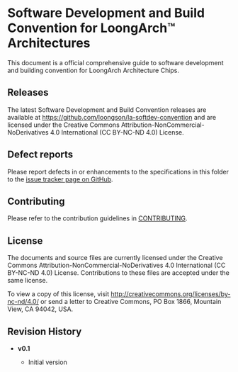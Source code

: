 # Software Development and Build Convention for LoongArch™ Architectures

This document is a official comprehensive guide to software development
and building convention for LoongArch Architecture Chips.

## Releases

The latest Software Development and Build Convention releases are available at
https://github.com/loongson/la-softdev-convention and are licensed under the Creative
Commons Attribution-NonCommercial-NoDerivatives 4.0 International
(CC BY-NC-ND 4.0) License.

## Defect reports

Please report defects in or enhancements to the specifications in this folder to
the [issue tracker page on GitHub](https://github.com/loongson/la-softdev-convention/issues).

## Contributing

Please refer to the contribution guidelines in [CONTRIBUTING](CONTRIBUTING.md).

## License

The documents and source files are currently licensed under the
Creative Commons Attribution-NonCommercial-NoDerivatives 4.0 International
(CC BY-NC-ND 4.0) License. Contributions to these files are accepted under
the same license.

To view a copy of this license, visit http://creativecommons.org/licenses/by-nc-nd/4.0/
or send a letter to Creative Commons, PO Box 1866, Mountain View, CA 94042, USA.

## Revision History

- **v0.1**

    * Initial version
